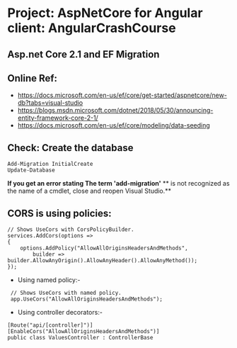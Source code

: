 # Project: AspNetCore for Angular client: AngularCrashCourse
## Asp.net Core 2.1 and EF Migration
## Online Ref: 
* https://docs.microsoft.com/en-us/ef/core/get-started/aspnetcore/new-db?tabs=visual-studio
* https://blogs.msdn.microsoft.com/dotnet/2018/05/30/announcing-entity-framework-core-2-1/
* https://docs.microsoft.com/en-us/ef/core/modeling/data-seeding

## Check: Create the database
```
Add-Migration InitialCreate
Update-Database 
```
**If you get an error stating The term 'add-migration'** 
** is not recognized as the name of a cmdlet, close and reopen Visual Studio.**

## CORS is using policies:

```
// Shows UseCors with CorsPolicyBuilder.
services.AddCors(options =>
{
    options.AddPolicy("AllowAllOriginsHeadersAndMethods",
        builder => builder.AllowAnyOrigin().AllowAnyHeader().AllowAnyMethod());
});
```
* Using named policy:-
```
 // Shows UseCors with named policy.
 app.UseCors("AllowAllOriginsHeadersAndMethods");
```
* Using controller decorators:-
```
[Route("api/[controller]")]
[EnableCors("AllowAllOriginsHeadersAndMethods")]
public class ValuesController : ControllerBase
```


